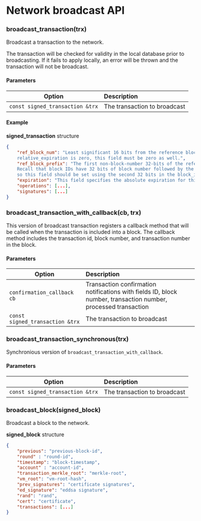 # Network broadcast API

### broadcast_transaction(trx)

Broadcast a transaction to the network.

The transaction will be checked for validity in the local database prior to broadcasting. If it fails to apply locally, an error will be thrown and the transaction will not be broadcast.

#### Parameters

| Option                          | Description                  |
|---------------------------------|:-----------------------------|
| `const signed_transaction &trx` | The transaction to broadcast |

#### Example

**signed_transaction** structure

```json
{
    "ref_block_num": "Least significant 16 bits from the reference block number. If
    relative_expiration is zero, this field must be zero as well.",
    "ref_block_prefix": "The first non-block-number 32-bits of the reference block ID.
    Recall that block IDs have 32 bits of block number followed by the actual block hash,
    so this field should be set using the second 32 bits in the block_id_type.",
    "expiration": "This field specifies the absolute expiration for this transaction.",
    "operations": [...],
    "signatures": [...]
}
```

### broadcast_transaction_with_callback(cb, trx)

This version of broadcast transaction registers a callback method that will be called when the transaction is included into a block.
The callback method includes the transaction id, block number, and transaction number in the block.

#### Parameters

| Option                          | Description                                                                                                    |
|---------------------------------|:---------------------------------------------------------------------------------------------------------------|
| `confirmation_callback cb`      | Transaction confirmation notifications with fields ID, block number, transaction number, processed transaction |
| `const signed_transaction &trx` | The transaction to broadcast                                                                                   |

### broadcast_transaction_synchronous(trx)

Synchronious version of `broadcast_transaction_with_callback`.

#### Parameters

| Option                          | Description                  |
|---------------------------------|:-----------------------------|
| `const signed_transaction &trx` | The transaction to broadcast |

### broadcast_block(signed_block)

Broadcast a block to the network.

**signed_block** structure

```json
{
    "previous": "previous-block-id",
    "round" : "round-id",
    "timestamp": "block-timestamp",
    "account" : "account-id",
    "transaction_merkle_root": "merkle-root",
    "vm_root": "vm-root-hash",
    "prev_signatures": "certificate signatures",
    "ed_signature": "eddsa signature",
    "rand": "rand",
    "cert": "certificate",
    "transactions": [...]
}
```